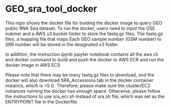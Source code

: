 # GEO_sra_tool_docker
This repo shows the docker file for buiding the docker image to query GEO public RNA Seq dataset. 
To run the docker, users need to input the GSE nubmer and a AWS s3 bucket folder to store the fastq.gz files.
The fastq.gz files, a mapping file that maps 
Each GEO sample number (GSM number) to SRR number will be stored in the designated s3 folder.

In addition, the instruction.ipynb jupyter notebook contains all the aws cli and docker command to build and push the docker
to AWS ECR and run the docker image in AWS ECS

Please note that there may be many fastq.gz files to download, and the docker will also download SRA_Accessions.tab in the docker container instance, which is >5 G. Therefore, please make sure the cluster/EC2 instances running the docker has enough space. Otherwise, please follow the instructions to use sra_ecr.sh instead of sra.sh file, which was set as the ENTRYPOINT file in the Dockerfile.

